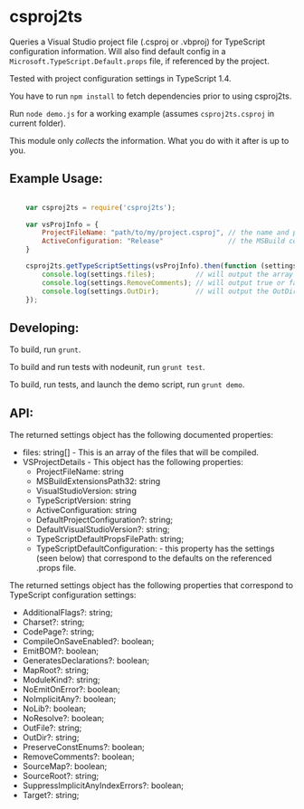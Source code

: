 # csproj2ts

Queries a Visual Studio project file (.csproj or .vbproj) for TypeScript configuration information.  Will also find default config in a `Microsoft.TypeScript.Default.props` file, if referenced by the project.

Tested with project configuration settings in TypeScript 1.4.

You have to run `npm install` to fetch dependencies prior to using csproj2ts.

Run `node demo.js` for a working example (assumes `csproj2ts.csproj` in current folder).

This module only *collects* the information.  What you do with it after is up to you.

## Example Usage:
```javascript

    var csproj2ts = require('csproj2ts');
    
    var vsProjInfo = {
        ProjectFileName: "path/to/my/project.csproj", // the name and path to the project file
        ActiveConfiguration: "Release"                // the MSBuild config to query
    }

    csproj2ts.getTypeScriptSettings(vsProjInfo).then(function (settings) {
        console.log(settings.files);          // will output the array of files
        console.log(settings.RemoveComments); // will output true or false.
        console.log(settings.OutDir);         // will output the OutDir string or undefined.
    });

```

## Developing:

To build, run `grunt`.

To build and run tests with nodeunit, run `grunt test`.

To build, run tests, and launch the demo script, run `grunt demo`.

## API:

The returned settings object has the following documented properties:

  * files: string[] - This is an array of the files that will be compiled.
  * VSProjectDetails - This object has the following properties:
    * ProjectFileName: string
    * MSBuildExtensionsPath32: string
    * VisualStudioVersion: string
    * TypeScriptVersion: string
    * ActiveConfiguration: string
    * DefaultProjectConfiguration?: string;
    * DefaultVisualStudioVersion?: string;
    * TypeScriptDefaultPropsFilePath: string;
    * TypeScriptDefaultConfiguration: - this property has the settings (seen below) that correspond to the defaults on the referenced .props file.


The returned settings object has the following properties that correspond to TypeScript configuration settings:

  * AdditionalFlags?: string;
  * Charset?: string;
  * CodePage?: string;
  * CompileOnSaveEnabled?: boolean;
  * EmitBOM?: boolean;
  * GeneratesDeclarations?: boolean;
  * MapRoot?: string;
  * ModuleKind?: string;
  * NoEmitOnError?: boolean;
  * NoImplicitAny?: boolean;
  * NoLib?: boolean;
  * NoResolve?: boolean;
  * OutFile?: string;
  * OutDir?: string;
  * PreserveConstEnums?: boolean;
  * RemoveComments?: boolean;
  * SourceMap?: boolean;
  * SourceRoot?: string;
  * SuppressImplicitAnyIndexErrors?: boolean;
  * Target?: string;
